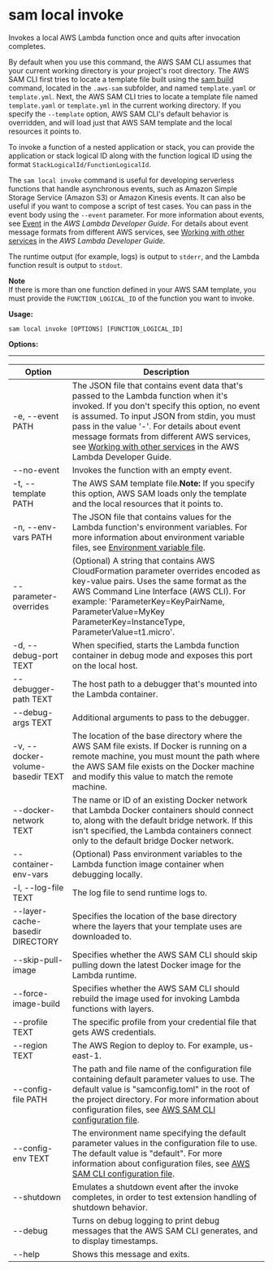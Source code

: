 # sam local invoke<a name="sam-cli-command-reference-sam-local-invoke"></a>

Invokes a local AWS Lambda function once and quits after invocation completes\.

By default when you use this command, the AWS SAM CLI assumes that your current working directory is your project's root directory\. The AWS SAM CLI first tries to locate a template file built using the [sam build](sam-cli-command-reference-sam-build.md) command, located in the `.aws-sam` subfolder, and named `template.yaml` or `template.yml`\. Next, the AWS SAM CLI tries to locate a template file named `template.yaml` or `template.yml` in the current working directory\. If you specify the `--template` option, AWS SAM CLI's default behavior is overridden, and will load just that AWS SAM template and the local resources it points to\.



To invoke a function of a nested application or stack, you can provide the application or stack logical ID along with the function logical ID using the format `StackLogicalId/FunctionLogicalId`\.

The `sam local invoke` command is useful for developing serverless functions that handle asynchronous events, such as Amazon Simple Storage Service \(Amazon S3\) or Amazon Kinesis events\. It can also be useful if you want to compose a script of test cases\. You can pass in the event body using the `--event` parameter\. For more information about events, see [Event](https://docs.aws.amazon.com/lambda/latest/dg/gettingstarted-concepts.html#gettingstarted-concepts-event) in the *AWS Lambda Developer Guide*\. For details about event message formats from different AWS services, see [Working with other services](https://docs.aws.amazon.com/lambda/latest/dg/lambda-services.html) in the *AWS Lambda Developer Guide*\.

The runtime output \(for example, logs\) is output to `stderr`, and the Lambda function result is output to `stdout`\.

**Note**  
If there is more than one function defined in your AWS SAM template, you must provide the `FUNCTION_LOGICAL_ID` of the function you want to invoke\.

**Usage:**

```
sam local invoke [OPTIONS] [FUNCTION_LOGICAL_ID]
```

**Options:**


****  

| Option | Description | 
| --- | --- | 
| \-e, \-\-event PATH | The JSON file that contains event data that's passed to the Lambda function when it's invoked\. If you don't specify this option, no event is assumed\. To input JSON from stdin, you must pass in the value '\-'\. For details about event message formats from different AWS services, see [Working with other services](lambda/latest/dg/lambda-services.html) in the AWS Lambda Developer Guide\. | 
| \-\-no\-event | Invokes the function with an empty event\. | 
| \-t, \-\-template PATH | The AWS SAM template file\.**Note:** If you specify this option, AWS SAM loads only the template and the local resources that it points to\. | 
| \-n, \-\-env\-vars PATH | The JSON file that contains values for the Lambda function's environment variables\. For more information about environment variable files, see [Environment variable file](serverless-sam-cli-using-invoke.md#serverless-sam-cli-using-invoke-environment-file)\. | 
| \-\-parameter\-overrides | \(Optional\) A string that contains AWS CloudFormation parameter overrides encoded as key\-value pairs\. Uses the same format as the AWS Command Line Interface \(AWS CLI\)\. For example: 'ParameterKey=KeyPairName, ParameterValue=MyKey ParameterKey=InstanceType, ParameterValue=t1\.micro'\. | 
| \-d, \-\-debug\-port TEXT | When specified, starts the Lambda function container in debug mode and exposes this port on the local host\. | 
| \-\-debugger\-path TEXT | The host path to a debugger that's mounted into the Lambda container\. | 
| \-\-debug\-args TEXT | Additional arguments to pass to the debugger\. | 
| \-v, \-\-docker\-volume\-basedir TEXT | The location of the base directory where the AWS SAM file exists\. If Docker is running on a remote machine, you must mount the path where the AWS SAM file exists on the Docker machine and modify this value to match the remote machine\. | 
| \-\-docker\-network TEXT | The name or ID of an existing Docker network that Lambda Docker containers should connect to, along with the default bridge network\. If this isn't specified, the Lambda containers connect only to the default bridge Docker network\. | 
| \-\-container\-env\-vars | \(Optional\) Pass environment variables to the Lambda function image container when debugging locally\. | 
| \-l, \-\-log\-file TEXT | The log file to send runtime logs to\. | 
| \-\-layer\-cache\-basedir DIRECTORY | Specifies the location of the base directory where the layers that your template uses are downloaded to\. | 
| \-\-skip\-pull\-image | Specifies whether the AWS SAM CLI should skip pulling down the latest Docker image for the Lambda runtime\. | 
| \-\-force\-image\-build | Specifies whether the AWS SAM CLI should rebuild the image used for invoking Lambda functions with layers\. | 
| \-\-profile TEXT | The specific profile from your credential file that gets AWS credentials\. | 
| \-\-region TEXT | The AWS Region to deploy to\. For example, us\-east\-1\. | 
| \-\-config\-file PATH | The path and file name of the configuration file containing default parameter values to use\. The default value is "samconfig\.toml" in the root of the project directory\. For more information about configuration files, see [AWS SAM CLI configuration file](serverless-sam-cli-config.md)\. | 
| \-\-config\-env TEXT | The environment name specifying the default parameter values in the configuration file to use\. The default value is "default"\. For more information about configuration files, see [AWS SAM CLI configuration file](serverless-sam-cli-config.md)\. | 
| \-\-shutdown | Emulates a shutdown event after the invoke completes, in order to test extension handling of shutdown behavior\. | 
| \-\-debug | Turns on debug logging to print debug messages that the AWS SAM CLI generates, and to display timestamps\. | 
| \-\-help | Shows this message and exits\. | 